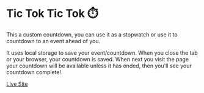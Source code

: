 # Tic Tok Tic Tok ⏱️

This a custom countdown, you can use it as a stopwatch or use it to countdown to an event ahead of you.

It uses local storage to save your event/countdown. When you close the tab or your browser, your countdown is saved. When next you visit the page your countdown will be available unless it has ended, then you'll see your countdown complete!.

[Live Site](https://yuskhosmith.github.io/custom-countdown/)